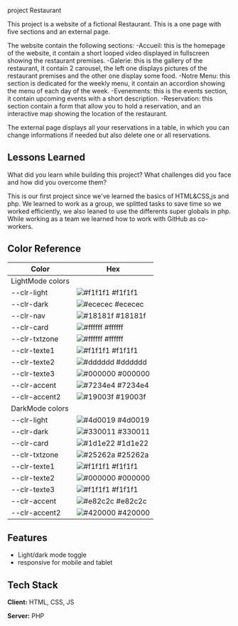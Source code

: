 project Restaurant 

This project is a website of a fictional Restaurant. 
This is a one page with five sections and an external page.

The website contain the following sections: 
-Accueil: this is the homepage of the website, it contain a short looped video displayed in fullscreen showing the restaurant premises.
-Galerie: this is the gallery of the restaurant, it contain 2 carousel, the left one displays pictures of the restaurant premises and the other one display some food.
-Notre Menu: this section is dedicated for the weekly menu, it contain an accordion showing the menu of each day of the week.
-Evenements: this is the events section, it contain upcoming events with a short description.
-Reservation: this section contain a form that allow you to hold a reservation, and an interactive map showing the location of the restaurant.

The external page displays all your reservations in a table, in which you can change informations if needed but also delete one or all reservations.


## Lessons Learned

What did you learn while building this project? What challenges did you face and how did you overcome them?

This is our first project since we've learned the basics of HTML&CSS,js and php.
We learned to work as a group, we splitted tasks to save time so we worked efficiently,
we also leaned to use the differents super globals in php.   
While working as a team we learned how to work with GitHub as co-workers.

## Color Reference

| Color             | Hex                                                                |
| ----------------- | ------------------------------------------------------------------ |
|LightMode colors||
| --clr-light | ![#f1f1f1](https://via.placeholder.com/10/f1f1f1?text=+) #f1f1f1 |
| --clr-dark | ![#ececec](https://via.placeholder.com/10/ececec?text=+) #ececec |
| --clr-nav | ![#18181f](https://via.placeholder.com/10/18181f?text=+) #18181f |
| --clr-card | ![#ffffff](https://via.placeholder.com/10/ffffff?text=+) #ffffff |
| --clr-txtzone  | ![#ffffff](https://via.placeholder.com/10/ffffff?text=+) #ffffff |
| --clr-texte1 | ![#f1f1f1](https://via.placeholder.com/10/f1f1f1?text=+) #f1f1f1 |
| --clr-texte2 | ![#dddddd](https://via.placeholder.com/10/dddddd?text=+) #dddddd |
| --clr-texte3  | ![#000000](https://via.placeholder.com/10/000000?text=+) #000000 |
| --clr-accent | ![#7234e4](https://via.placeholder.com/10/7234e4?text=+) #7234e4 |
| --clr-accent2 | ![#19003f](https://via.placeholder.com/10/19003f?text=+) #19003f |
|DarkMode colors||
| --clr-light  | ![#4d0019](https://via.placeholder.com/10/4d0019?text=+) #4d0019 |
| --clr-dark  | ![#330011](https://via.placeholder.com/10/330011?text=+) #330011 |
| --clr-card | ![#1d1e22](https://via.placeholder.com/10/1d1e22?text=+) #1d1e22 |
| --clr-txtzone | ![#25262a](https://via.placeholder.com/10/25262a?text=+) #25262a |
| --clr-texte1 | ![#f1f1f1](https://via.placeholder.com/10/f1f1f1?text=+) #f1f1f1 |
| --clr-texte2 | ![#000000](https://via.placeholder.com/10/000000?text=+) #000000 |
| --clr-texte3  | ![#f1f1f1](https://via.placeholder.com/10/f1f1f1?text=+) #f1f1f1 |
| --clr-accent | ![#e82c2c](https://via.placeholder.com/10/e82c2c?text=+) #e82c2c |
| --clr-accent2 | ![#420000](https://via.placeholder.com/10/420000?text=+) #420000 |

## Features

- Light/dark mode toggle
- responsive for mobile and tablet


## Tech Stack

**Client:** HTML, CSS, JS

**Server:** PHP



